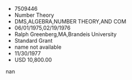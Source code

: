 
* 7509446
* Number Theory
* DMS,ALGEBRA,NUMBER THEORY,AND COM
* 06/01/1975,02/19/1976
* Ralph Greenberg,MA,Brandeis University
* Standard Grant
*   name not available
* 11/30/1977
* USD 10,800.00

nan
